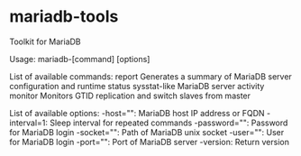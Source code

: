 mariadb-tools
=============

Toolkit for MariaDB

Usage: mariadb-[command] [options]

List of available commands:
report	Generates a summary of MariaDB server configuration and runtime
status	sysstat-like MariaDB server activity
monitor Monitors GTID replication and switch slaves from master

List of available options:
  -host="": MariaDB host IP address or FQDN
  -interval=1: Sleep interval for repeated commands
  -password="": Password for MariaDB login
  -socket="": Path of MariaDB unix socket
  -user="": User for MariaDB login
  -port="": Port of MariaDB server
  -version: Return version
